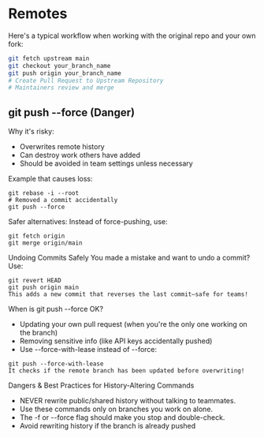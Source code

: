 # Remotes

Here's a typical workflow when working with the original repo and your own fork:

```bash
git fetch upstream main
git checkout your_branch_name
git push origin your_branch_name
# Create Pull Request to Upstream Repository
# Maintainers review and merge
```
## git push --force (Danger)
Why it's risky:
- Overwrites remote history
- Can destroy work others have added
- Should be avoided in team settings unless necessary

Example that causes loss:
```
git rebase -i --root
# Removed a commit accidentally
git push --force
```
Safer alternatives:
Instead of force-pushing, use:
```
git fetch origin
git merge origin/main
```
Undoing Commits Safely
You made a mistake and want to undo a commit?
Use:
```
git revert HEAD
git push origin main
This adds a new commit that reverses the last commit—safe for teams!
```
When is git push --force OK?
- Updating your own pull request (when you're the only one working on the branch)
- Removing sensitive info (like API keys accidentally pushed)
- Use --force-with-lease instead of --force:
```
git push --force-with-lease
It checks if the remote branch has been updated before overwriting!
```
Dangers & Best Practices for History-Altering Commands

- NEVER rewrite public/shared history without talking to teammates.
- Use these commands only on branches you work on alone.
- The -f or --force flag should make you stop and double-check.
- Avoid rewriting history if the branch is already pushed
